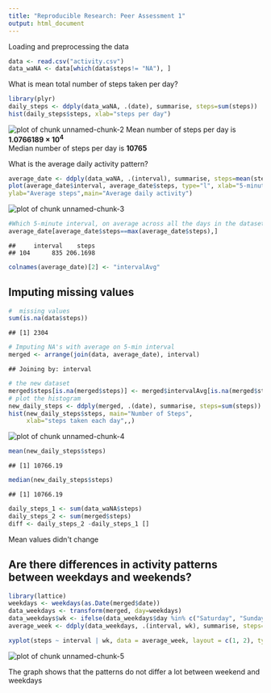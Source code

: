 ```yaml
---
title: "Reproducible Research: Peer Assessment 1"
output: html_document
---
```


Loading and preprocessing the data

```r
data <- read.csv("activity.csv")
data_waNA <- data[which(data$steps!= "NA"), ]
```
What is mean total number of steps taken per day?

```r
library(plyr)
daily_steps <- ddply(data_waNA, .(date), summarise, steps=sum(steps))
hist(daily_steps$steps, xlab="steps per day")
```

![plot of chunk unnamed-chunk-2](figure/unnamed-chunk-2-1.png) 
Mean number of steps per day is **1.0766189 &times; 10<sup>4</sup>**  
Median number of steps per day is **10765**

What is the average daily activity pattern?

```r
average_date <- ddply(data_waNA, .(interval), summarise, steps=mean(steps))
plot(average_date$interval, average_date$steps, type="l", xlab="5-minute interval", 
ylab="Average steps",main="Average daily activity")
```

![plot of chunk unnamed-chunk-3](figure/unnamed-chunk-3-1.png) 

```r
#Which 5-minute interval, on average across all the days in the dataset, contains the maximum number of steps?
average_date[average_date$steps==max(average_date$steps),]
```

```
##     interval    steps
## 104      835 206.1698
```

```r
colnames(average_date)[2] <- "intervalAvg"
```
## Imputing missing values

```r
#  missing values
sum(is.na(data$steps))
```

```
## [1] 2304
```

```r
# Imputing NA's with average on 5-min interval
merged <- arrange(join(data, average_date), interval)
```

```
## Joining by: interval
```

```r
# the new dataset 
merged$steps[is.na(merged$steps)] <- merged$intervalAvg[is.na(merged$steps)]
# plot the histogram
new_daily_steps <- ddply(merged, .(date), summarise, steps=sum(steps))
hist(new_daily_steps$steps, main="Number of Steps", 
     xlab="steps taken each day",,)
```

![plot of chunk unnamed-chunk-4](figure/unnamed-chunk-4-1.png) 

```r
mean(new_daily_steps$steps)
```

```
## [1] 10766.19
```

```r
median(new_daily_steps$steps)
```

```
## [1] 10766.19
```

```r
daily_steps_1 <- sum(data_waNA$steps)
daily_steps_2 <- sum(merged$steps)
diff <- daily_steps_2 -daily_steps_1 []
```
Mean values didn't change

## Are there differences in activity patterns between weekdays and weekends?

```r
library(lattice)
weekdays <- weekdays(as.Date(merged$date))
data_weekdays <- transform(merged, day=weekdays)
data_weekdays$wk <- ifelse(data_weekdays$day %in% c("Saturday", "Sunday"),"weekend", "weekday")
average_week <- ddply(data_weekdays, .(interval, wk), summarise, steps=mean(steps))

xyplot(steps ~ interval | wk, data = average_week, layout = c(1, 2), type="l")
```

![plot of chunk unnamed-chunk-5](figure/unnamed-chunk-5-1.png) 
  
The graph shows that the patterns do not differ a lot between weekend and weekdays
